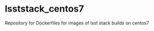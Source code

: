 lsststack_centos7
=================

Repository for Dockerfiles for images of lsst stack builds on centos7

